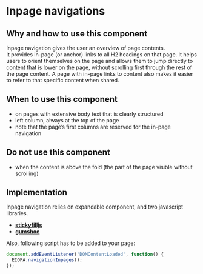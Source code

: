 # Inpage navigations

## Why and how to use this component

Inpage navigation gives the user an overview of page contents.\
It provides in-page (or anchor) links to all H2 headings on that page. It helps users
to orient themselves on the page and allows them to jump directly to content that
is lower on the page, without scrolling first through the rest of the page content.
A page with in-page links to content also makes it easier to refer to that specific
content when shared.

## When to use this component

* on pages with extensive body text that is clearly structured
* left column, always at the top of the page
* note that the page’s first columns are reserved for the in-page navigation

## Do not use this component

* when the content is above the fold (the part of the page visible without
  scrolling)

## Implementation

Inpage navigation relies on expandable component, and two javascript libraries.

* [**stickyfilljs**](https://github.com/wilddeer/stickyfill)
* [**gumshoe**](https://github.com/cferdinandi/gumshoe/)

Also, following script has to be added to your page:

```js
document.addEventListener('DOMContentLoaded', function() {
  EIOPA.navigationInpages();
});
```
